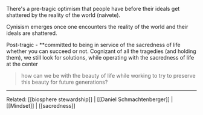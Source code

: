 There's a pre-tragic optimism that people have before their ideals get shattered by the reality of the world (naivete).

Cynisism emerges once one encounters the reality of the world and their ideals are shattered.

Post-tragic - **committed to being in service of the sacredness of life whether you can succeed or not. Cognizant of all the tragedies (and holding them), we still look for solutions, while operating with the sacredness of life at the center

> how can we be with the beauty of life while working to try to preserve this beauty for future generations?

-------------------

Related: [[biosphere stewardship]] | [[Daniel Schmachtenberger]] | [[Mindset]] | [[sacredness]]